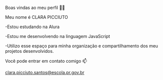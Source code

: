 Boas vindas ao meu perfil 💙💙

Meu nome é CLARA PICCIUTO

-Estou estudando na Alura

-Estou me desenvolvendo na linguagem JavaScript

-Utilizo esse espaço para minha organização e compartilhamento dos meu projetos desenvolvidos.

Você pode entrar em contato comigo 📫

clara.picciuto.santos@escola.pr.gov.br

